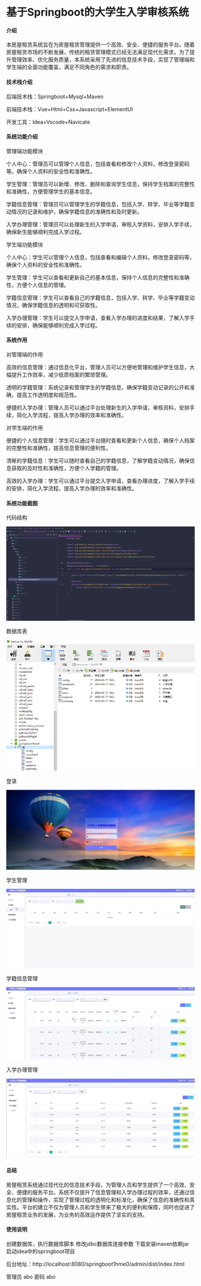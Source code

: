 # 基于Springboot的大学生入学审核系统

#### 介绍
本房屋租赁系统旨在为房屋租赁管理提供一个高效、安全、便捷的服务平台。随着房屋租赁市场的不断发展，传统的租赁管理模式已经无法满足现代化需求。为了提升管理效率、优化服务质量，本系统采用了先进的信息技术手段，实现了管理端和学生端的全面功能覆盖，满足不同角色的需求和职责。

#### 技术栈介绍

后端技术栈：Springboot+Mysql+Maven

前端技术栈：Vue+Html+Css+Javascript+ElementUI

开发工具：Idea+Vscode+Navicate

#### 系统功能介绍

管理端功能模块

个人中心：管理员可以管理个人信息，包括查看和修改个人资料，修改登录密码等。确保个人资料的安全性和准确性。

学生管理：管理员可以新增、修改、删除和查询学生信息，保持学生档案的完整性和准确性，方便管理学生的基本信息。

学籍信息管理：管理员可以管理学生的学籍信息，包括入学、转学、毕业等学籍变动情况的记录和维护，确保学籍信息的准确性和及时更新。

入学办理管理：管理员可以处理新生的入学申请，审核入学资料，安排入学手续，确保新生能够顺利完成入学过程。

学生端功能模块

个人中心：学生可以管理个人信息，包括查看和编辑个人资料，修改登录密码等，确保个人资料的安全性和准确性。

学生管理：学生可以查看和更新自己的基本信息，保持个人信息的完整性和准确性，方便个人信息的管理。

学籍信息管理：学生可以查看自己的学籍信息，包括入学、转学、毕业等学籍变动情况，确保学籍信息的透明和可获取性。

入学办理管理：学生可以提交入学申请，查看入学办理的进度和结果，了解入学手续的安排，确保能够顺利完成入学过程。

#### 系统作用

对管理端的作用

高效的信息管理：通过信息化平台，管理人员可以方便地管理和维护学生信息，大幅提升工作效率，减少纸质档案的繁琐管理。

透明的学籍管理：系统记录和管理学生的学籍信息，确保学籍变动记录的公开和准确，提高工作透明度和规范性。

便捷的入学办理：管理人员可以通过平台处理新生的入学申请，审核资料，安排手续，简化入学流程，提高入学办理的效率和准确性。

对学生端的作用

便捷的个人信息管理：学生可以通过平台随时查看和更新个人信息，确保个人档案的完整性和准确性，提高信息管理的便利性。

清晰的学籍信息：学生可以随时查看自己的学籍信息，了解学籍变动情况，确保信息获取的及时性和准确性，方便个人学籍的管理。

高效的入学办理：学生可以通过平台提交入学申请，查看办理进度，了解入学手续的安排，简化入学流程，提高入学办理的效率和准确性。

#### 系统功能截图

代码结构

![输入图片说明](images/e5a95ad984278a503db240317297eb5.png)

数据库表

![输入图片说明](images/4767255bb365750aeaa614fb9c96b61.png)

登录

![输入图片说明](images/9d822b41c5348c476605a2a8721a1b0.png)

学生管理

![输入图片说明](images/abd7afdd81f4ef9d4876c3d514e6648.png)

学籍信息管理

![输入图片说明](images/810a8f7f94522c0d43df20a3266884a.png)

入学办理管理

![输入图片说明](images/ac61630e8b1aabb334970dcaca36b21.png)

#### 总结

房屋租赁系统通过现代化的信息技术手段，为管理人员和学生提供了一个高效、安全、便捷的服务平台。系统不仅提升了信息管理和入学办理过程的效率，还通过信息化的管理和操作，实现了管理过程的透明化和标准化，确保了信息的准确性和真实性。平台的建立不仅为管理人员和学生带来了极大的便利和保障，同时也促进了房屋租赁业务的发展，为业务的高效运作提供了坚实的支持。


#### 使用说明

创建数据库，执行数据库脚本 修改jdbc数据库连接参数 下载安装maven依赖jar 启动idea中的springboot项目

后台地址：http://localhost:8080/springboot1hme0/admin/dist/index.html

管理员 abo 密码 abo

